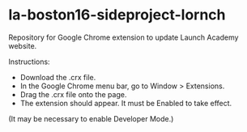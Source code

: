 # la-boston16-sideproject-lornch
Repository for Google Chrome extension to update Launch Academy website.

Instructions:
<ul>
<li>Download the .crx file.</li>
<li>In the Google Chrome menu bar, go to Window > Extensions.</li>
<li>Drag the .crx file onto the page.</li>
<li>The extension should appear. It must be Enabled to take effect.</li>
</ul>

(It may be necessary to enable Developer Mode.)
